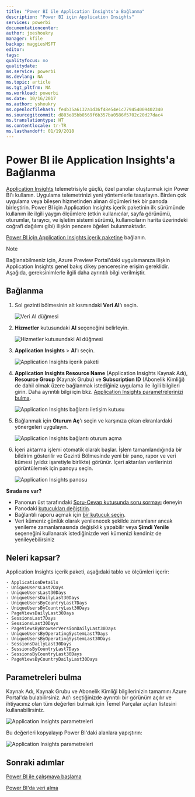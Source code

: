 ```yaml
---
title: "Power BI ile Application Insights'a Bağlanma"
description: "Power BI için Application Insights"
services: powerbi
documentationcenter: 
author: joeshoukry
manager: kfile
backup: maggiesMSFT
editor: 
tags: 
qualityfocus: no
qualitydate: 
ms.service: powerbi
ms.devlang: NA
ms.topic: article
ms.tgt_pltfrm: NA
ms.workload: powerbi
ms.date: 10/16/2017
ms.author: yshoukry
ms.openlocfilehash: fe4b35a6132a1d36f48e54e1c779454009402340
ms.sourcegitcommit: d803e85bb0569f6b357ba0586f5702c20d27dac4
ms.translationtype: HT
ms.contentlocale: tr-TR
ms.lasthandoff: 01/19/2018
---
```

# <a name="connect-to-application-insights-with-power-bi"></a>Power BI ile Application Insights'a Bağlanma
[Application Insights](https://azure.microsoft.com/documentation/articles/app-insights-overview/) telemetrisiyle güçlü, özel panolar oluşturmak için Power BI'ı kullanın. Uygulama telemetrinizi yeni yöntemlerle tasarlayın. Birden çok uygulama veya bileşen hizmetinden alınan ölçümleri tek bir panoda birleştirin. Power BI için Application Insights içerik paketinin ilk sürümünde kullanım ile ilgili yaygın ölçümlere (etkin kullanıcılar, sayfa görünümü, oturumlar, tarayıcı, ve işletim sistemi sürümü, kullanıcıların harita üzerindeki coğrafi dağılımı gibi) ilişkin pencere öğeleri bulunmaktadır.

[Power BI için Application Insights içerik paketine](https://app.powerbi.com/getdata/services/application-insights) bağlanın.

>[!NOTE]
>Bağlanabilmeniz için, Azure Preview Portal'daki uygulamanıza ilişkin Application Insights genel bakış dikey penceresine erişim gereklidir. Aşağıda, gereksinimlerle ilgili daha ayrıntılı bilgi verilmiştir.

## <a name="how-to-connect"></a>Bağlanma
1. Sol gezinti bölmesinin alt kısmındaki **Veri Al**'ı seçin.
   
    ![Veri Al düğmesi](media/service-connect-to-application-insights/pbi_getdata.png)
2. **Hizmetler** kutusundaki **Al** seçeneğini belirleyin.
   
    ![Hizmetler kutusundaki Al düğmesi](media/service-connect-to-application-insights/pbi_getservices.png)
3. **Application Insights** > **Al**'ı seçin.
   
    ![Application Insights içerik paketi](media/service-connect-to-application-insights/appinsights.png)
4. **Application Insights Resource Name** (Application Insights Kaynak Adı), **Resource Group** (Kaynak Grubu) ve **Subscription ID** (Abonelik Kimliği) de dahil olmak üzere bağlanmak istediğiniz uygulama ile ilgili bilgileri girin. Daha ayrıntılı bilgi için bkz. [Application Insights parametrelerinizi bulma](#FindingAppInsightsParams).
   
    ![Application Insights bağlantı iletişim kutusu](media/service-connect-to-application-insights/pbi_contpkappinsitconnectndialog.png)    
5. Bağlanmak için **Oturum Aç**'ı seçin ve karşınıza çıkan ekranlardaki yönergeleri uygulayın.
   
    ![Application Insights bağlantı oturum açma](media/service-connect-to-application-insights/pbi_contpkappinsitconnectn2.png)
6. İçeri aktarma işlemi otomatik olarak başlar. İşlem tamamlandığında bir bildirim gösterilir ve Gezinti Bölmesinde yeni bir pano, rapor ve veri kümesi (yıldız işaretiyle birlikte) görünür.  İçeri aktarılan verilerinizi görüntülemek için panoyu seçin.
   
    ![Application Insights panosu](media/service-connect-to-application-insights/pbi_contpkappinsitdash.png)

**Sırada ne var?**

* Panonun üst tarafındaki [Soru-Cevap kutusunda soru sormayı](power-bi-q-and-a.md) deneyin
* Panodaki [kutucukları değiştirin](service-dashboard-edit-tile.md).
* Bağlantılı raporu açmak için [bir kutucuk seçin](service-dashboard-tiles.md).
* Veri kümeniz günlük olarak yenilenecek şekilde zamanlanır ancak yenileme zamanlamasında değişiklik yapabilir veya **Şimdi Yenile** seçeneğini kullanarak istediğinizde veri kümenizi kendiniz de yenileyebilirsiniz

## <a name="whats-included"></a>Neleri kapsar?
Application Insights içerik paketi, aşağıdaki tablo ve ölçümleri içerir:  

    - ApplicationDetails  
    - UniqueUsersLast7Days   
    - UniqueUsersLast30Days   
    - UniqueUsersDailyLast30Days  
    - UniqueUsersByCountryLast7Days  
    - UniqueUsersByCountryLast30Days   
    - PageViewsDailyLast30Days   
    - SessionsLast7Days   
    - SessionsLast30Days  
    - PageViewsByBrowserVersionDailyLast30Days   
    - UniqueUsersByOperatingSystemLast7Days   
    - UniqueUsersByOperatingSystemLast30Days    
    - SessionsDailyLast30Days   
    - SessionsByCountryLast7Days   
    - SessionsByCountryLast30Days   
    - PageViewsByCountryDailyLast30Days   

<a name="FindingAppInsightsParams"></a>

## <a name="finding-parameters"></a>Parametreleri bulma
Kaynak Adı, Kaynak Grubu ve Abonelik Kimliği bilgilerinizin tamamını Azure Portal'da bulabilirsiniz. Ad'ı seçtiğinizde ayrıntılı bir görünüm açılır ve ihtiyacınız olan tüm değerleri bulmak için Temel Parçalar açılan listesini kullanabilirsiniz.

![Application Insights parametreleri](media/service-connect-to-application-insights/pbi_contpkappinsitparams.png)

Bu değerleri kopyalayıp Power BI'daki alanlara yapıştırın:

![Application Insights parametreleri](media/service-connect-to-application-insights/pbi_contpkappinsitparam2.png)

## <a name="next-steps"></a>Sonraki adımlar
[Power BI ile çalışmaya başlama](service-get-started.md)

[Power BI'da veri alma](service-get-data.md)

